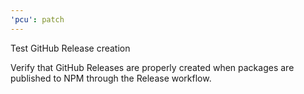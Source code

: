 ```yaml
---
'pcu': patch
---
```


Test GitHub Release creation

Verify that GitHub Releases are properly created when packages are published to
NPM through the Release workflow.
